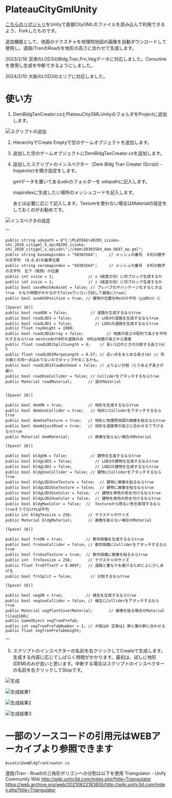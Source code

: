 # PlateauCityGmlUnity
[こちらのリポジトリ](https://github.com/ksasao/PlateauCityGmlSharp)をUnityで直接CityGMLのファイルを読み込んで利用できるよう、Forkしたものです。

追加機能として、地面のテクスチャを地理院地図の画像を自動ダウンロードして使用し、道路(TranのRoad)を地形の高さに合わせて生成します。

2023/2/18 沼津のLOD3のBldg,Tran,Frn,Vegデータに対応しました。Coroutineを使用し生成を中断できるようにしました。

2024/2/10 大阪のLOD3のエリアに対応しました。

# 使い方

1. DemBldgTanCreator.csとPlateauCityGMLUnityのフォルダをProjectに追加します。

![スクリプトの追加](img1.png)

2. HierarchyでCreate Emptyで空のゲームオブジェクトを追加します。

3. 追加した空のゲームオブジェクトにDemBldgTanCreator.csを追加します。

4. 追加したスクリプトのインスペクター（Dem Bldg Tran Creater (Script) - Inspector)を開き設定をします。

	gmlデータを置いてあるudxのフォルダーを udxpathに記入します。
	
	mapindexに生成したい場所のメッシュコードを記入します。
	
	あとは必要に応じて記入します。Textureを使わない場合はMaterialの設定をしておくのがお勧めです。
	


![インスペクタの設定](img2.png)


'''


    public string udxpath = @"C:\PLATEAU\40205_iizuka-shi_2020_citygml_5_op\40205_iizuka-shi_2020_citygml_x_op\udx\";//dem\50303564_dem_6697_op.gml";
    public string basemapindex = "50303564";     // メッシュの番号　８桁の数字の文字列　(0,0,0)の基準位置
    public string zeromapindex = "50303564";     // メッシュの番号　８桁の数字の文字列　左下（南西）の位置
    public int xsize = 1;               // x（経度方向）に何ブロック生成するか
    public int zsize = 1;               // z（経度方向）に何ブロック生成するか
    public bool saveMeshAsAsset = false; // プレハブ化やパッケージ化するときはtrue　かなり時間がかかるのでfalseでいろいろ試して最後にtrueに
    public bool useAVGPosition = true; // 建物の位置をMeshの平均（yはMin）に
    
    [Space( 16)]
    public bool roadON = false;          // 道路を生成するならtrue
    public bool roadLOD3 = false;          // LOD3の道路を生成するならtrue
    public bool roadLOD1 = false;          // LOD1の道路を生成するならtrue
    public float rayHeight = 1000;
    public bool roadLOD1Array = false;          // 地面の高さの配列で高さを平均化するならtrue meshcodeが8桁の道路のみ　6桁は地面の高さから直接
    public float roadLOD1SplitLength = 0;    // 長い1辺のときの分割する長さ(m) 5
    public float roadLOD1MargeLength = 0.5f; // 近い点をまとめる長さ(m) // 別の面との同一点はみてないのでギャップがおこるかも。
    public bool roadLOD1SlowButGood = false; // よりよい分割（とりあえず長さが最小
    public bool roadUseCollider = false; // Colliderをアタッチするならtrue    
    public Material roadMaterial;       // 道のMaterial


    [Space( 16)]

    public bool demON = true;           // 地形を生成するならtrue
    public bool demUseCollider = true;   // 地形にColliderをアタッチするならtrue
    public bool demUseTexture = true;   // 地形に地理院地図の画像を貼るならtrue
    public bool demAdjustRoad = true;   // 地形を道路等の高さに合わせるて下げるならtrue    
    public Material demMaterial;        // 画像を貼らない場合のMaterial

    [Space( 16)]

    public bool bldgON = false;          // 建物を生成するならtrue
    public bool bldgLOD3 = false;          // LOD3の建物を生成するならtrue
    public bool bldgLOD2 = false;          // LOD2の建物を生成するならtrue
    public bool bldgUseCollider = false; // 建物にColliderをアタッチするならtrue
    public bool bldgLOD3UseTexture = false;  // 建物に画像を貼るならtrue
    public bool bldgLOD2UseTexture = false;  // 建物に画像を貼るならtrue
    public bool bldgLOD3UseColor = false;  // 建物を単色の色を付けるならtrue    
    public bool bldgLOD2UseColor = false;  // 建物を単色の色を付けるならtrue    
    public bool bldgMaxColor = false;  //  Textureから明るい色を取得するならtrueそうでなければ平均    
    public int bldgTexsize = 256;       // テクスチャのサイズ
    public Material bldgMaterial;       // 画像を貼らない場合のMaterial

    [Space( 16)]

    public bool frnON = true;          // 都市設備を生成するならtrue
    public bool frnUseCollider = false; // 都市設備にColliderをアタッチするならtrue
    public bool frnUseTexture = true;  // 都市設備に画像を貼るならtrue
    public int  frnTexsize = 256;       // テクスチャのサイズ
    public float frnOffsetY = 0.009f;   // 道路と重なりを避けるために上に少しあげる
    public bool frnSplit = false;        // 分割するならtrue

    [Space( 16)]

    public bool vegON = true;          // 植生を生成するならtrue
    public bool vegUseCollider = false; // 植生にColliderをアタッチするならtrue
    public Material vegPlantCoverMaterial;       // 画像を貼る場合のMaterial tileは100に
    public GameObject vegTreePrefab;
    public int vegTreePrefabNumber = 1; // 大阪は0 沼津は1 幹と葉の幹に合わせる
    public float vegTreePrefabHeight;

'''

5. スクリプトのインスペクターの名前を右クリックしてCreateで生成します。生成する内容に応じてしばらく時間がかかります。最初は、試しに地形(DEM)のみが良いと思います。中断する場合はスクリプトのインスペクターの名前を右クリックしてStopです。

![生成](img3.png)

![生成結果1](img4.png)

![生成結果2](img5.png)

![生成結果3](img6.png)

# 一部のソースコードの引用元はWEBアーカイブより参照できます
`Assets\DemBldgTranCreator.cs`

道路(Tran - Road)の三角形ポリゴンへの分割は以下を使用
Triangulator - Unify Community Wiki
http://wiki.unity3d.com/index.php?title=Triangulator
https://web.archive.org/web/20210622183655/http://wiki.unity3d.com/index.php?title=Triangulator


